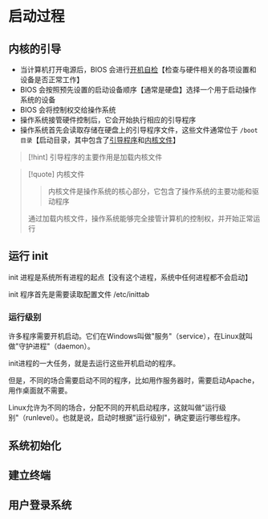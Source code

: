 # 启动过程
## 内核的引导
- 当计算机打开电源后，BIOS 会进行<u>开机自检</u>【检查与硬件相关的各项设置和设备是否正常工作】
- BIOS 会按照预先设置的启动设备顺序【通常是硬盘】选择一个用于启动操作系统的设备
- BIOS 会将控制权交给操作系统
- 操作系统接管硬件控制后，它会开始执行相应的引导程序
- 操作系统首先会读取存储在硬盘上的引导程序文件，这些文件通常位于 `/boot目录`【启动目录，其中包含了<u>引导程序</u>和<u>内核文件</u>】

>[!hint] 引导程序的主要作用是加载内核文件

>[!quote] 内核文件
>>内核文件是操作系统的核心部分，它包含了操作系统的主要功能和驱动程序
>
>通过加载内核文件，操作系统能够完全接管计算机的控制权，并开始正常运行

## 运行 init
init 进程是系统所有进程的起点【没有这个进程，系统中任何进程都不会启动】

init 程序首先是需要读取配置文件 /etc/inittab
### 运行级别
许多程序需要开机启动。它们在Windows叫做"服务"（service），在Linux就叫做"守护进程"（daemon）。

init进程的一大任务，就是去运行这些开机启动的程序。

但是，不同的场合需要启动不同的程序，比如用作服务器时，需要启动Apache，用作桌面就不需要。

Linux允许为不同的场合，分配不同的开机启动程序，这就叫做"运行级别"（runlevel）。也就是说，启动时根据"运行级别"，确定要运行哪些程序。


## 系统初始化
## 建立终端
## 用户登录系统







































